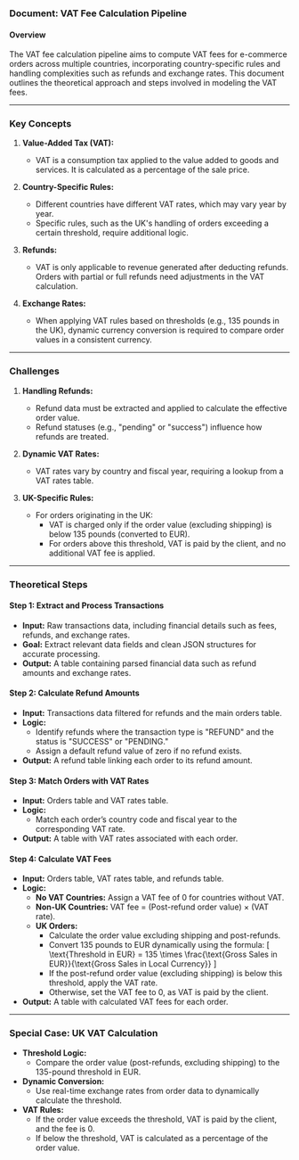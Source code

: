 ### **Document: VAT Fee Calculation Pipeline**

#### **Overview**
The VAT fee calculation pipeline aims to compute VAT fees for e-commerce orders across multiple countries, incorporating country-specific rules and handling complexities such as refunds and exchange rates. This document outlines the theoretical approach and steps involved in modeling the VAT fees.

---

### **Key Concepts**

1. **Value-Added Tax (VAT):**
   - VAT is a consumption tax applied to the value added to goods and services. It is calculated as a percentage of the sale price.

2. **Country-Specific Rules:**
   - Different countries have different VAT rates, which may vary year by year.
   - Specific rules, such as the UK's handling of orders exceeding a certain threshold, require additional logic.

3. **Refunds:**
   - VAT is only applicable to revenue generated after deducting refunds. Orders with partial or full refunds need adjustments in the VAT calculation.

4. **Exchange Rates:**
   - When applying VAT rules based on thresholds (e.g., 135 pounds in the UK), dynamic currency conversion is required to compare order values in a consistent currency.

---

### **Challenges**

1. **Handling Refunds:**
   - Refund data must be extracted and applied to calculate the effective order value.
   - Refund statuses (e.g., "pending" or "success") influence how refunds are treated.

2. **Dynamic VAT Rates:**
   - VAT rates vary by country and fiscal year, requiring a lookup from a VAT rates table.

3. **UK-Specific Rules:**
   - For orders originating in the UK:
     - VAT is charged only if the order value (excluding shipping) is below 135 pounds (converted to EUR).
     - For orders above this threshold, VAT is paid by the client, and no additional VAT fee is applied.

---

### **Theoretical Steps**

#### **Step 1: Extract and Process Transactions**
- **Input:** Raw transactions data, including financial details such as fees, refunds, and exchange rates.
- **Goal:** Extract relevant data fields and clean JSON structures for accurate processing.
- **Output:** A table containing parsed financial data such as refund amounts and exchange rates.

#### **Step 2: Calculate Refund Amounts**
- **Input:** Transactions data filtered for refunds and the main orders table.
- **Logic:**
  - Identify refunds where the transaction type is "REFUND" and the status is "SUCCESS" or "PENDING."
  - Assign a default refund value of zero if no refund exists.
- **Output:** A refund table linking each order to its refund amount.

#### **Step 3: Match Orders with VAT Rates**
- **Input:** Orders table and VAT rates table.
- **Logic:**
  - Match each order’s country code and fiscal year to the corresponding VAT rate.
- **Output:** A table with VAT rates associated with each order.

#### **Step 4: Calculate VAT Fees**
- **Input:** Orders table, VAT rates table, and refunds table.
- **Logic:**
  - **No VAT Countries:** Assign a VAT fee of 0 for countries without VAT.
  - **Non-UK Countries:** VAT fee = (Post-refund order value) × (VAT rate).
  - **UK Orders:**
    - Calculate the order value excluding shipping and post-refunds.
    - Convert 135 pounds to EUR dynamically using the formula:
      \[
      \text{Threshold in EUR} = 135 \times \frac{\text{Gross Sales in EUR}}{\text{Gross Sales in Local Currency}}
      \]
    - If the post-refund order value (excluding shipping) is below this threshold, apply the VAT rate.
    - Otherwise, set the VAT fee to 0, as VAT is paid by the client.
- **Output:** A table with calculated VAT fees for each order.

---

### **Special Case: UK VAT Calculation**
- **Threshold Logic:**
  - Compare the order value (post-refunds, excluding shipping) to the 135-pound threshold in EUR.
- **Dynamic Conversion:**
  - Use real-time exchange rates from order data to dynamically calculate the threshold.
- **VAT Rules:**
  - If the order value exceeds the threshold, VAT is paid by the client, and the fee is 0.
  - If below the threshold, VAT is calculated as a percentage of the order value.
